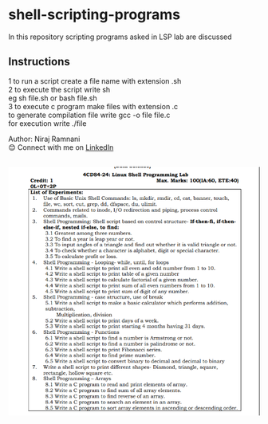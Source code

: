 # shell-scripting-programs
In this repository scripting programs asked in LSP lab are discussed 
## Instructions 
1 to run a script create a file name with extension .sh <br>
2 to execute the script write sh <scripname> <br>
            eg sh file.sh
                  or 
            bash file.sh  <br>
3 to execute c program make files with extension .c <br>
     to generate compilation file write gcc -o file file.c <br>
     for execution write ./file
     
            
Author: Niraj Ramnani
<br>
😊 Connect with me on [LinkedIn](https://www.linkedin.com/in/niraj-ramnani)

<br>
<img src="lsp.PNG" alt="LSP Lab" width="550"/>
